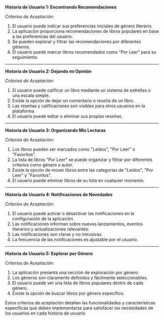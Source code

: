 **Historia de Usuario 1: Encontrando Recomendaciones**

*Criterios de Aceptación:*
1. El usuario puede indicar sus preferencias iniciales de género literario.
2. La aplicación proporciona recomendaciones de libros populares en base a las preferencias del usuario.
3. Se pueden explorar y filtrar las recomendaciones por diferentes géneros.
4. El usuario puede marcar libros recomendados como "Por Leer" para su seguimiento.

---

**Historia de Usuario 2: Dejando mi Opinión**

*Criterios de Aceptación:*
1. El usuario puede calificar un libro mediante un sistema de estrellas o una escala simple.
2. Existe la opción de dejar un comentario o reseña de un libro.
3. Las reseñas y calificaciones son visibles para otros usuarios en la plataforma.
4. El usuario puede editar o eliminar sus propias reseñas.

---

**Historia de Usuario 3: Organizando Mis Lecturas**

*Criterios de Aceptación:*
1. Los libros pueden ser marcados como "Leídos", "Por Leer" o "Favoritos".
2. La lista de libros "Por Leer" se puede organizar y filtrar por diferentes criterios como género o autor.
3. Existe la opción de mover libros entre las categorías de "Leídos", "Por Leer" y "Favoritos".
4. El usuario puede eliminar libros de su lista en cualquier momento.

---

**Historia de Usuario 4: Notificaciones de Novedades**

*Criterios de Aceptación:*
1. El usuario puede activar o desactivar las notificaciones en la configuración de la aplicación.
2. Las notificaciones informan sobre nuevos lanzamientos, eventos literarios y actualizaciones relevantes.
3. Las notificaciones son claras y no intrusivas.
4. La frecuencia de las notificaciones es ajustable por el usuario.

---

**Historia de Usuario 5: Explorar por Género**

*Criterios de Aceptación:*
1. La aplicación presenta una sección de exploración por género.
2. Los géneros son claramente definidos y fácilmente seleccionables.
3. El usuario puede ver una lista de libros populares dentro de cada género.
4. Existe la opción de buscar libros por género específico.

Estos criterios de aceptación detallan las funcionalidades y características específicas que deben implementarse para satisfacer las necesidades de los usuarios en cada historia de usuario.